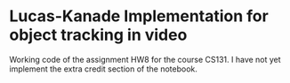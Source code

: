 # Lucas-Kanade Implementation for object tracking in video

Working code of the assignment HW8 for the course CS131.
I have not yet implement the extra credit section of the notebook.
